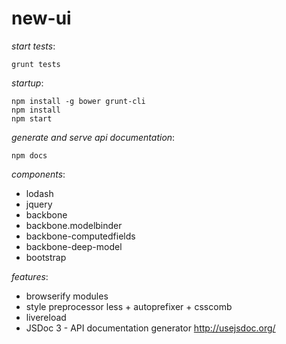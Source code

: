 new-ui
=====================

_start tests_:
```
grunt tests
```


_startup_:
```shell
npm install -g bower grunt-cli
npm install
npm start
```

_generate and serve api documentation_:
```shell
npm docs
```

_components_:
* lodash
* jquery
* backbone
* backbone.modelbinder
* backbone-computedfields
* backbone-deep-model
* bootstrap

_features_:
* browserify modules
* style preprocessor less + autoprefixer + csscomb
* livereload
* JSDoc 3 - API documentation generator http://usejsdoc.org/
